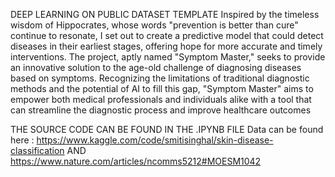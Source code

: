 DEEP LEARNING ON PUBLIC DATASET TEMPLATE
Inspired by the timeless wisdom of Hippocrates, whose words "prevention is better than cure" continue to resonate, I set out to create a predictive model that could detect diseases in
their earliest stages, offering hope for more accurate and timely interventions. The project, aptly named "Symptom Master," seeks to provide an innovative solution to the age-old challenge 
of diagnosing diseases based on symptoms. Recognizing the limitations of traditional diagnostic methods and the potential of AI to fill this gap, "Symptom Master" aims to empower both medical
professionals and individuals alike with a tool that can streamline 
the diagnostic process and improve healthcare outcomes

THE SOURCE CODE CAN BE FOUND IN THE .IPYNB FILE
Data can be found here : https://www.kaggle.com/code/smitisinghal/skin-disease-classification AND https://www.nature.com/articles/ncomms5212#MOESM1042
